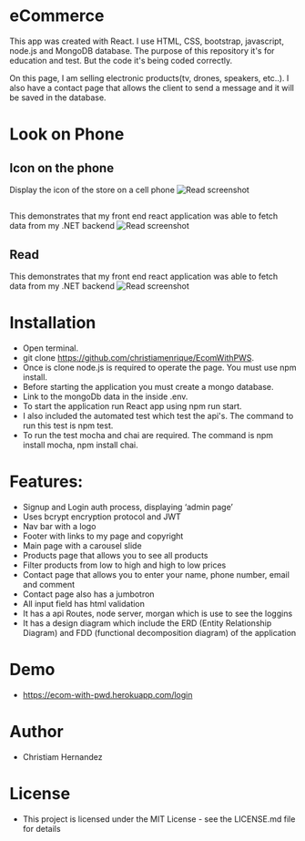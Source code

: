 # eCommerce
This app was created with React. I use HTML, CSS, bootstrap, javascript, node.js and MongoDB database.
The purpose of this repository it's for education and test. But the code it's being coded correctly. 

On this page, I am selling electronic products(tv, drones, speakers, etc..). I also have a contact page that allows the client to send a message and it will be saved in the database. 

# Look on Phone 

## Icon on the phone
Display the icon of the store on a cell phone 
![Read screenshot](icon.png)

## 
This demonstrates that my front end react application was able to fetch data from my .NET backend
![Read screenshot](home.png)

## Read
This demonstrates that my front end react application was able to fetch data from my .NET backend
![Read screenshot](logIn.png)


# Installation
* Open terminal.
* git clone https://github.com/christiamenrique/EcomWithPWS.
* Once is clone node.js is required to operate the page. You must use npm install.
* Before starting the application you must create a mongo database.
* Link to the mongoDb data in the inside .env.
* To start the application run React app using npm run start.
* I also included the automated test which test the api's. The command to run this test is npm test.
* To run the test mocha and chai are required. The command is npm install mocha, npm install chai.

# Features:
* Signup and Login auth process, displaying ‘admin page’
* Uses bcrypt encryption protocol and JWT
* Nav bar with a logo
* Footer with links to my page and copyright
* Main page with a carousel slide
* Products page that allows you to see all products
* Filter products	from low to high and high to low prices
* Contact page that allows you to enter your name, phone number, email and comment
* Contact page also has a jumbotron
* All input field has html validation
* It has a api Routes, node server, morgan which is use to see the loggins
* It has a design diagram which include the ERD (Entity Relationship Diagram)
 and FDD (functional decomposition diagram) of the application


# Demo
* https://ecom-with-pwd.herokuapp.com/login

# Author
* Christiam Hernandez

# License
* This project is licensed under the MIT License - see the LICENSE.md file for details





